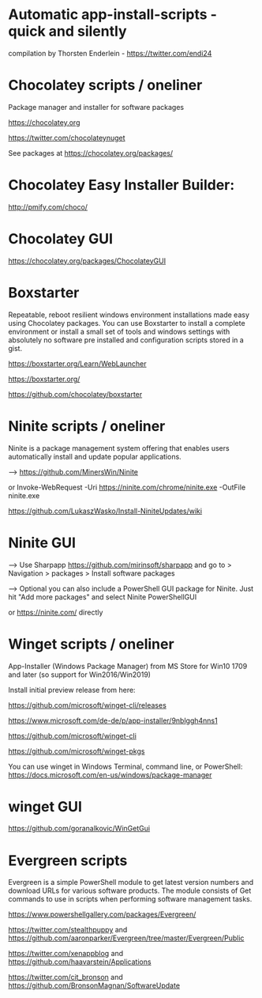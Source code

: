 # Automatic app-install-scripts - quick and silently
compilation by Thorsten Enderlein - https://twitter.com/endi24


# Chocolatey scripts / oneliner
Package manager and installer for software packages

https://chocolatey.org 

https://twitter.com/chocolateynuget

See packages at https://chocolatey.org/packages/

# Chocolatey Easy Installer Builder:
http://pmify.com/choco/

# Chocolatey GUI

https://chocolatey.org/packages/ChocolateyGUI

# Boxstarter
Repeatable, reboot resilient windows environment installations made easy using Chocolatey packages.
You can use Boxstarter to install a complete environment or install a small set of tools and windows settings with absolutely no software pre installed and configuration scripts stored in a gist.

https://boxstarter.org/Learn/WebLauncher

https://boxstarter.org/ 

https://github.com/chocolatey/boxstarter



# Ninite scripts / oneliner
Ninite is a package management system offering that enables users automatically install and update popular applications.

--> https://github.com/MinersWin/Ninite

or Invoke-WebRequest -Uri https://ninite.com/chrome/ninite.exe -OutFile ninite.exe

https://github.com/LukaszWasko/Install-NiniteUpdates/wiki

# Ninite GUI
--> Use Sharpapp https://github.com/mirinsoft/sharpapp and go to > Navigation > packages > Install software packages

--> Optional you can also include a PowerShell GUI package for Ninite. Just hit "Add more packages" and select Ninite PowerShellGUI

or https://ninite.com/ directly

# Winget scripts / oneliner
App-Installer (Windows Package Manager) from MS Store for Win10 1709 and later (so support for Win2016/Win2019)

Install initial preview release from here: 

https://github.com/microsoft/winget-cli/releases

https://www.microsoft.com/de-de/p/app-installer/9nblggh4nns1

https://github.com/microsoft/winget-cli

https://github.com/microsoft/winget-pkgs

You can use winget in Windows Terminal, command line, or PowerShell: https://docs.microsoft.com/en-us/windows/package-manager

# winget GUI

https://github.com/goranalkovic/WinGetGui

# Evergreen scripts

Evergreen is a simple PowerShell module to get latest version numbers and download URLs for various software products. The module consists of Get commands to use in scripts when performing software management tasks.

https://www.powershellgallery.com/packages/Evergreen/

https://twitter.com/stealthpuppy and https://github.com/aaronparker/Evergreen/tree/master/Evergreen/Public

https://twitter.com/xenappblog and https://github.com/haavarstein/Applications

https://twitter.com/cit_bronson and https://github.com/BronsonMagnan/SoftwareUpdate
